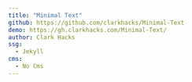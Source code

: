 ```yaml
---
title: "Minimal Text"
github: https://github.com/clarkhacks/Minimal-Text
demo: https://gh.clarkhacks.com/Minimal-Text/
author: Clark Hacks
ssg:
  - Jekyll
cms:
  - No Cms
---
```

